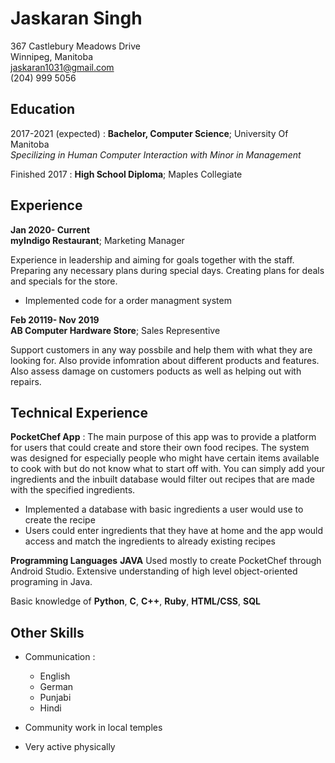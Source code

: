 
Jaskaran Singh
============
367 Castlebury Meadows Drive\
Winnipeg, Manitoba\
jaskaran1031@gmail.com\
(204) 999 5056


## Education

2017-2021 (expected)
:   **Bachelor, Computer Science**; University Of Manitoba\
*Specilizing in Human Computer Interaction with Minor in Management*

Finished 2017
:   **High School Diploma**; Maples Collegiate


## Experience

**Jan 2020- Current**\
**myIndigo Restaurant**; Marketing Manager

Experience in leadership and aiming for goals together with the staff. Preparing any necessary plans during special days. Creating plans for deals and specials for the store.

* Implemented code for a order managment system


**Feb 20119- Nov 2019**\
**AB Computer Hardware Store**; Sales Representive

Support customers in any way possbile and help them with what they are looking for. Also provide infomration about different products and features. Also assess damage on customers poducts as well as helping out with repairs.


## Technical Experience

**PocketChef App**
:   The main purpose of this app was to provide a platform for users that could create and store their own food recipes. The system was designed for especially people who might have certain items available to cook with but do not know what to start off with. You can simply add your ingredients and the inbuilt database would filter out recipes that are made with the specified ingredients. 

* Implemented a database with basic ingredients a user would use to create the recipe 
* Users could enter ingredients that they have at home and the app would access and match the ingredients to already existing recipes


**Programming Languages**
   **JAVA** Used mostly to create PocketChef through Android Studio.   Extensive understanding of high level object-oriented programing in Java.


 Basic knowledge of **Python**, **C**, **C++**, **Ruby**, **HTML/CSS**, **SQL**


## Other Skills

* Communication :

     * English 
     * German
     * Punjabi
     * Hindi

* Community work in local temples

* Very active physically
